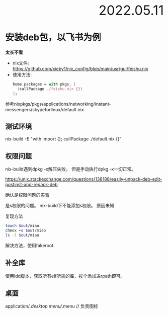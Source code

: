 <div style="text-align:right; font-size:3em;">2022.05.11</div>

# 安装deb包，以飞书为例

**太长不看**

* nix文件: https://github.com/xieby1/nix_config/blob/main/usr/gui/feishu.nix
* 使用方法:
  ```nix
  home.packages = with pkgs; [
    (callPackage ./feishu.nix {})
  ];
  ```

参考nixpkgs/pkgs/applications/networking/instant-messengers/skypeforlinux/default.nix

## 测试环境

nix-build -E "with import <nixpkgs> {}; callPackage ./default.nix {}"

## 权限问题

nix-build遇到dpkg -x解压失败。
但是手动执行dpkg -x一切正常。

https://unix.stackexchange.com/questions/138188/easily-unpack-deb-edit-postinst-and-repack-deb

确认是权限问题的实验

是s权限的问题。
nix-build下不能添加s权限。
原因未知

复现方法

```bash
touch $out/miao
chmox +s $out/miao
ls -l $out/miao
```

解决方法，使用fakeroot.

## 补全库

使用ldd脚本，获取所有elf所需的库，挨个添加进rpath即可。

## 桌面

application/*.desktop
menu/*.menu // 负责图标

